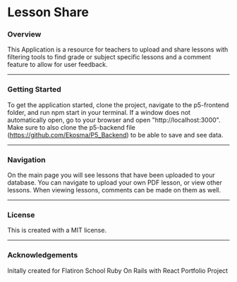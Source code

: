 # Lesson Share

### Overview
This Application is a resource for teachers to upload and share lessons with filtering tools to find grade or subject specific lessons and a comment feature to allow for user feedback.

---

### Getting Started
To get the application started, clone the project, navigate to the p5-frontend folder, and run npm start in your terminal. If a window does not automatically open, go to your browser and open "http://localhost:3000". Make sure to also clone the p5-backend file (https://github.com/Ekosma/P5_Backend) to be able to save and see data. 

---

### Navigation
On the main page you will see lessons that have been uploaded to your database. You can navigate to upload your own PDF lesson, or view other lessons. When viewing lessons, comments can be made on them as well. 

---

### License
This is created with a MIT license.

---

### Acknowledgements
Initally created for Flatiron School Ruby On Rails with React Portfolio Project
